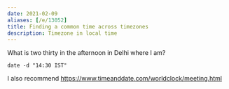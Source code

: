 ```yaml
---
date: 2021-02-09
aliases: [/e/13052]
title: Finding a common time across timezones
description: Timezone in local time
---
```


What is two thirty in the afternoon in Delhi where I am?

	date -d "14:30 IST"


I also recommend https://www.timeanddate.com/worldclock/meeting.html
